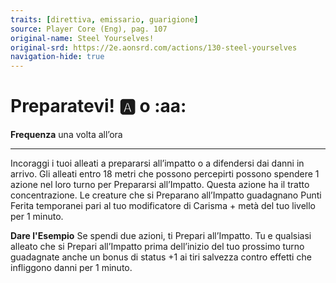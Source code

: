 ```yaml
---
traits: [direttiva, emissario, guarigione]
source: Player Core (Eng), pag. 107
original-name: Steel Yourselves!
original-srd: https://2e.aonsrd.com/actions/130-steel-yourselves
navigation-hide: true
---
```


# Preparatevi! :a: o :aa:

**Frequenza** una volta all’ora

---

Incoraggi i tuoi alleati a prepararsi all’impatto o a difendersi dai danni in
arrivo. Gli alleati entro 18 metri che possono percepirti possono spendere 1
azione nel loro turno per Prepararsi all’Impatto. Questa azione ha il tratto
concentrazione. Le creature che si Preparano all’Impatto guadagnano Punti Ferita
temporanei pari al tuo modificatore di Carisma + metà del tuo livello per 1
minuto.

**Dare l'Esempio** Se spendi due azioni, ti Prepari all’Impatto. Tu e qualsiasi
alleato che si Prepari all’Impatto prima dell’inizio del tuo prossimo turno
guadagnate anche un bonus di status +1 ai tiri salvezza contro effetti che
infliggono danni per 1 minuto.
